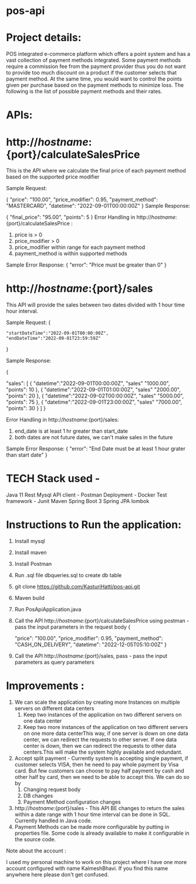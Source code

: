 # pos-api
# Project details:

POS integrated e-commerce platform which offers a point system and has a vast collection of payment methods integrated.
Some payment methods require a commission fee from the payment provider thus you do not want to provide too much discount on a product if the customer selects that payment method. At the same time, you would want to control the points given per purchase based on the payment methods to minimize loss. The following is the list of possible payment methods and their rates.

# APIs:

# http://${hostname}:${port}/calculateSalesPrice
This is the API where we calculate the final price of each payment method based on the supported price modifier

Sample Request:

{
"price": "100.00",
"price_modifier": 0.95,
"payment_method": "MASTERCARD",
"datetime": "2022-09-01T00:00:00Z"
}
Sample Response:

{
"final_price": "95.00",
"points": 5
}
Error Handling in http://${hostname}:${port}/calculateSalesPrice :
1. price is > 0
2. price_modifier > 0
3. price_modifier within range for each payment method
3. payment_method is within supported methods

Sample Error Response:
{
"error": "Price must be greater than 0"
}

# http://${hostname}:${port}/sales
This API will provide the sales between two dates divided with 1 hour time hour interval.

Sample Request:
{

    "startDateTime":"2022-09-01T00:00:00Z",
    "endDateTime":"2022-09-01T23:59:59Z"

}

Sample Response:

{

"sales": [
{
"datetime":"2022-09-01T00:00:00Z",
"sales" "1000.00",
"points": 10
},
{
"datetime":"2022-09-01T01:00:00Z",
"sales" "2000.00",
"points": 20
},
{
"datetime":"2022-09-02T00:00:00Z",
"sales" "5000.00",
"points": 75
},
{
"datetime":"2022-09-01T23:00:00Z",
"sales" "7000.00",
"points": 30
}
]
}


Error Handling in http://${hostname}:${port}/sales:
1. end_date is at least 1 hr greater than start_date
2. both dates are not future dates, we can't make sales in the future

Sample Error Response:
{
"error": "End Date must be at least 1 hour grater than start date"
}

# TECH Stack used -
Java 11
Rest
Mysql
API client - Postman
Deployment - Docker
Test framework - Junit
Maven
Spring Boot 3
Spring JPA
lombok

# Instructions to Run the application:

1. Install mysql
2. Install maven
3. Install Postman
4. Run .sql file dbqueries.sql to create db table
5. git clone https://github.com/KasturiHatti/pos-api.git
6. Maven build
7. Run PosApiApplication.java
8. Call the API http://${hostname}:${port}/calculateSalesPrice using postman - pass the input parameters in the request body
   {

   "price": "100.00",
   "price_modifier": 0.95,
   "payment_method": "CASH_ON_DELIVERY",
   "datetime": "2022-12-05T05:10:00Z"
   }
9. Call the API http://${hostname}:${port}/sales, pass - pass the input parameters as query parameters


# Improvements :

1. We can scale the application by creating more Instances  on multiple servers on different data centers
    1. Keep two instances of the application on two different servers on one data center
    2. Keep two more instances of the application on two different servers on one more data centerThis way, if one server is down on one data center, we can redirect the requests to other server. If one data center is down, then we can redirect the requests to other data centers.This will make the system highly available and redundant.
2. Accept  split payment - Currently system is accepting single payment, if customer selects VISA, then he need to pay whole payment by Visa card. But few customers can choose to pay half payment by cash and other half by card, then we need to be able to accept this. We can do so by
    1. Changing request body
    2. DB changes
    3. Payment Method configuration changes
3. http://${hostname}:${port}/sales - This API BE changes to return the sales within a date range with 1 hour time interval can be done in SQL. Currently handled in Java code.
4. Payment Methods can be made more configurable by putting in properties file. Some code is already available to make it configurable in the source code. 
    
Note about the account :

I used my personal machine to work on this project where I have one more account configured with name KalmeshBhavi. If you find this name anywhere here please don't get confused. 
